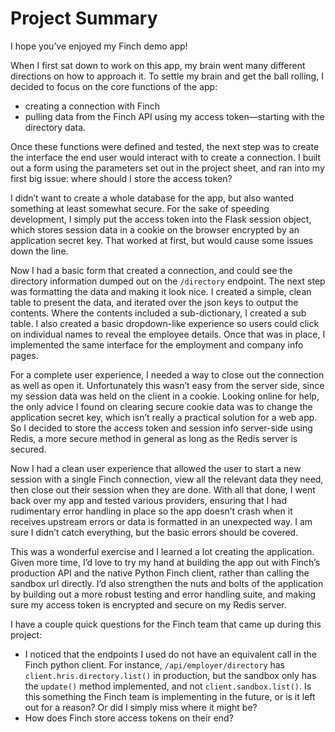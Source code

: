 # Project Summary

I hope you’ve enjoyed my Finch demo app! 

When I first sat down to work on this app, my brain went many different directions on how to approach it. To settle my brain and get the ball rolling, I decided to focus on the core functions of the app: 
- creating a connection with Finch
- pulling data from the Finch API using my access token—starting with the directory data. 

Once these functions were defined and tested, the next step was to create the interface the end user would interact with to create a connection. I built out a form using the parameters set out in the project sheet, and ran into my first big issue: where should I store the access token? 

I didn’t want to create a whole database for the app, but also wanted something at least somewhat secure. For the sake of speeding development, I  simply put the access token into the Flask session object, which stores session data in a cookie on the browser encrypted by an application secret key. That worked at first, but would cause some issues down the line. 

Now I had a basic form that created a connection, and could see the directory information dumped out on the `/directory` endpoint. The next step was formatting the data and making it look nice. I created a simple, clean table to present the data, and iterated over the json keys to output the contents. Where the contents included a sub-dictionary, I created a sub table. I also created a basic dropdown-like experience so users could click on individual names to reveal the employee details.  Once that was in place, I implemented the same interface for the employment and company info pages. 

For a complete user experience, I needed a way to close out the connection as well as open it. Unfortunately this wasn’t easy from the server side, since my session data was held on the client in a cookie. Looking online for help, the only advice I found on clearing secure cookie data was to change the application secret key, which isn’t really a practical solution for a web app. So I decided to store the access token and session info server-side using Redis, a more secure method in general as long as the Redis server is secured. 

Now I had a clean user experience that allowed the user to start a new session with a single Finch connection, view all the relevant data they need, then close out their session when they are done. With all that done, I went back over my app and tested various providers, ensuring that I had rudimentary error handling in place so the app doesn’t crash when it receives upstream errors or data is formatted in an unexpected way. I am sure I didn’t catch everything, but the basic errors should be covered. 

This was a wonderful exercise and I learned a lot creating the application. Given more time, I’d love to try my hand at building the app out with Finch’s production API and the native Python Finch client, rather than calling the sandbox url directly. I’d also strengthen the nuts and bolts of the application by building out a more robust testing and error handling suite, and making sure my access token is encrypted and secure on my Redis server. 

I have a couple quick questions for the Finch team that came up during this project:
- I noticed that the endpoints I used do not have an equivalent call in the Finch python client. For instance,  `/api/employer/directory` has `client.hris.directory.list()` in production, but the sandbox only has the `update()` method implemented, and not `client.sandbox.list()`. Is this something the Finch team is implementing in the future, or is it left out for a reason? Or did I simply miss where it might be?
- How does Finch store access tokens on their end? 
